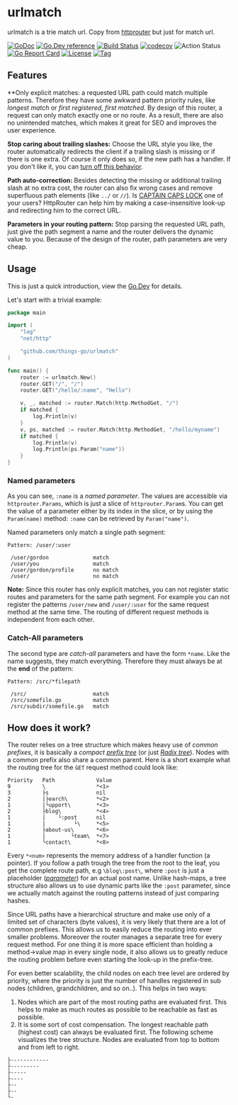 # urlmatch

urlmatch is a trie match url. Copy from [httprouter](https://github.com/julienschmidt/httprouter) but just for match url.

[![GoDoc](https://godoc.org/github.com/things-go/urlmatch?status.svg)](https://godoc.org/github.com/things-go/urlmatch)
[![Go.Dev reference](https://img.shields.io/badge/go.dev-reference-blue?logo=go&logoColor=white)](https://pkg.go.dev/github.com/things-go/urlmatch?tab=doc)
[![Build Status](https://www.travis-ci.com/things-go/urlmatch.svg?branch=main)](https://www.travis-ci.com/things-go/urlmatch)
[![codecov](https://codecov.io/gh/things-go/urlmatch/branch/main/graph/badge.svg)](https://codecov.io/gh/things-go/urlmatch)
![Action Status](https://github.com/things-go/urlmatch/workflows/Go/badge.svg)
[![Go Report Card](https://goreportcard.com/badge/github.com/things-go/urlmatch)](https://goreportcard.com/report/github.com/things-go/urlmatch)
[![License](https://img.shields.io/github/license/things-go/urlmatch)](https://github.com/things-go/urlmatch/raw/main/LICENSE)
[![Tag](https://img.shields.io/github/v/tag/things-go/urlmatch)](https://github.com/things-go/urlmatch/tags)

## Features

**Only explicit matches: a requested URL path could match multiple patterns. Therefore they have some awkward pattern priority rules, like *longest match* or *first registered, first matched*. By design of this router, a request can only match exactly one or no route. As a result, there are also no unintended matches, which makes it great for SEO and improves the user experience.

**Stop caring about trailing slashes:** Choose the URL style you like, the router automatically redirects the client if a trailing slash is missing or if there is one extra. Of course it only does so, if the new path has a handler. If you don't like it, you can [turn off this behavior](https://pkg.go.dev/github.com/things-go/urlmatch#Router.RedirectTrailingSlash).

**Path auto-correction:** Besides detecting the missing or additional trailing slash at no extra cost, the router can also fix wrong cases and remove superfluous path elements (like `../` or `//`). Is [CAPTAIN CAPS LOCK](http://www.urbandictionary.com/define.php?term=Captain+Caps+Lock) one of your users? HttpRouter can help him by making a case-insensitive look-up and redirecting him to the correct URL.

**Parameters in your routing pattern:** Stop parsing the requested URL path, just give the path segment a name and the router delivers the dynamic value to you. Because of the design of the router, path parameters are very cheap.


## Usage

This is just a quick introduction, view the [Go.Dev](https://pkg.go.dev/github.com/things-go/urlmatch?tab=doc) for details.

Let's start with a trivial example:

```go
package main

import (
	"log"
	"net/http"

	"github.com/things-go/urlmatch"
)

func main() {
	router := urlmatch.New()
	router.GET("/", "/")
	router.GET("/hello/:name", "Hello")

	v, _, matched := router.Match(http.MethodGet, "/")
	if matched {
		log.Println(v)
	}
	v, ps, matched := router.Match(http.MethodGet, "/hello/myname")
	if matched {
		log.Println(v)
		log.Println(ps.Param("name"))
	}
}

```

### Named parameters

As you can see, `:name` is a *named parameter*. The values are accessible via `httprouter.Params`, which is just a slice of `httprouter.Param`s. You can get the value of a parameter either by its index in the slice, or by using the `Param(name)` method: `:name` can be retrieved by `Param("name")`.

Named parameters only match a single path segment:

```
Pattern: /user/:user

 /user/gordon              match
 /user/you                 match
 /user/gordon/profile      no match
 /user/                    no match
```

**Note:** Since this router has only explicit matches, you can not register static routes and parameters for the same path segment. For example you can not register the patterns `/user/new` and `/user/:user` for the same request method at the same time. The routing of different request methods is independent from each other.

### Catch-All parameters

The second type are *catch-all* parameters and have the form `*name`. Like the name suggests, they match everything. Therefore they must always be at the **end** of the pattern:

```
Pattern: /src/*filepath

 /src/                     match
 /src/somefile.go          match
 /src/subdir/somefile.go   match
```

## How does it work?

The router relies on a tree structure which makes heavy use of *common prefixes*, it is basically a *compact* [*prefix tree*](https://en.wikipedia.org/wiki/Trie) (or just [*Radix tree*](https://en.wikipedia.org/wiki/Radix_tree)). Nodes with a common prefix also share a common parent. Here is a short example what the routing tree for the `GET` request method could look like:

```
Priority   Path             Value
9          \                *<1>
3          ├s               nil
2          |├earch\         *<2>
1          |└upport\        *<3>
2          ├blog\           *<4>
1          |    └:post      nil
1          |         └\     *<5>
2          ├about-us\       *<6>
1          |        └team\  *<7>
1          └contact\        *<8>
```

Every `*<num>` represents the memory address of a handler function (a pointer). If you follow a path trough the tree from the root to the leaf, you get the complete route path, e.g `\blog\:post\`, where `:post` is just a placeholder ([*parameter*](#named-parameters)) for an actual post name. Unlike hash-maps, a tree structure also allows us to use dynamic parts like the `:post` parameter, since we actually match against the routing patterns instead of just comparing hashes. 

Since URL paths have a hierarchical structure and make use only of a limited set of characters (byte values), it is very likely that there are a lot of common prefixes. This allows us to easily reduce the routing into ever smaller problems. Moreover the router manages a separate tree for every request method. For one thing it is more space efficient than holding a method->value map in every single node, it also allows us to greatly reduce the routing problem before even starting the look-up in the prefix-tree.

For even better scalability, the child nodes on each tree level are ordered by priority, where the priority is just the number of handles registered in sub nodes (children, grandchildren, and so on..). This helps in two ways:

1. Nodes which are part of the most routing paths are evaluated first. This helps to make as much routes as possible to be reachable as fast as possible.
2. It is some sort of cost compensation. The longest reachable path (highest cost) can always be evaluated first. The following scheme visualizes the tree structure. Nodes are evaluated from top to bottom and from left to right.

```
├------------
├---------
├-----
├----
├--
├--
└-
```